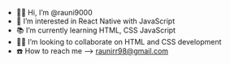 - 👋🏼 Hi, I’m @rauni9000
- 📲 I’m interested in React Native with JavaScript
- 📚 I’m currently learning HTML, CSS JavaScript
- 🤝🏻 I’m looking to collaborate on HTML and CSS development
- ☎️ How to reach me -->  raunirr98@gmail.com

